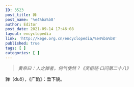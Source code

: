 ```yaml
---
ID: 3523
post_title: 亸
post_name: '%e4%ba%b8'
author: Editor
post_date: 2021-09-14 17:46:08
layout: encyclopedia
link: 'http://kege.org.cn/encyclopedia/%e4%ba%b8'
published: true
tags: [ ]
categories: [ ]
---
```

<blockquote><em>黄帝曰：人之亸者，何气使然？《灵枢经·口问第二十八》</em></blockquote>
亸（duǒ），《广韵》：垂下貌。